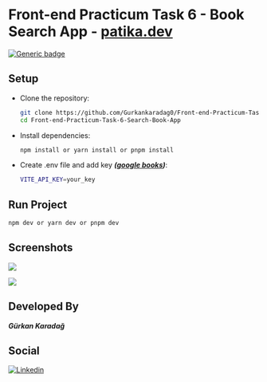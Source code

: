 # Front-end Practicum Task 6 - Book Search App - [patika.dev](https://www.patika.dev/bootcamp/fmss-bilisim-front-end-practicum)

[![Generic badge](https://img.shields.io/badge/Netlify-DEMO-purple.svg)]()

## Setup

- Clone the repository:
  ```bash
  git clone https://github.com/Gurkankaradag0/Front-end-Practicum-Task-6-Search-Book-App.git
  cd Front-end-Practicum-Task-6-Search-Book-App
  ```
- Install dependencies:

  ```bash
  npm install or yarn install or pnpm install
  ```

- Create .env file and add key **_([google books](https://developers.google.com/books/docs/overview?hl=tr))_**:
  ```bash
  VITE_API_KEY=your_key
  ```

## Run Project

```bash
npm dev or yarn dev or pnpm dev
```

## Screenshots

![](https://i.imgur.com/JRSENgp.png)

![](https://i.imgur.com/8DAIsZI.png)

## Developed By

**_Gürkan Karadağ_**

## Social

[![Linkedin](https://img.shields.io/badge/linkedin-%230077B5.svg?&style=for-the-badge&logo=linkedin&logoColor=white)](https://www.linkedin.com/in/g%C3%BCrkan-karada%C4%9F-bb0243205/)
